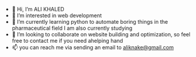 - 👋 Hi, I’m ALI KHALED
- 👀 I’m interested in web development 
- 🌱 I’m currently learning python to automate boring things in the pharmaceutical field I am also currently studying
- 💞️ I’m looking to collaborate on website building and optimization, so feel free to contact me if you need ahelping hand
- 📫 you can reach me via sending an email to aliknake@gmail.com

<!---
ALI-KHALED-13/ALI-KHALED-13 is a ✨ special ✨ repository because its `README.md` (this file) appears on your GitHub profile.
You can click the Preview link to take a look at your changes.
--->
